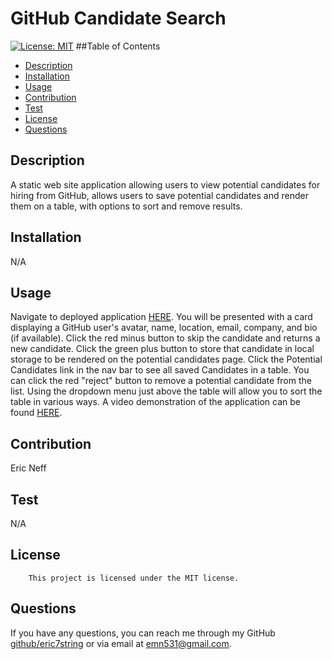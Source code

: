 # GitHub Candidate Search
[![License: MIT](https://img.shields.io/badge/License-MIT-yellow.svg)](https://opensource.org/licenses/MIT)
##Table of Contents
- [Description](#description)
- [Installation](#installation)
- [Usage](#usage)
- [Contribution](#contribution)
- [Test](#test)
- [License](#license)
- [Questions](#questions)
## Description
A static web site application allowing users to view potential candidates for hiring from GitHub, allows users to save potential candidates and render them on a table, with options to sort and remove results.
## Installation
N/A
## Usage
Navigate to deployed application [HERE](https://candidate-search-j3qk.onrender.com/). You will be presented with a card displaying a GitHub user's avatar, name, location, email, company, and bio (if available). Click the red minus button to skip the candidate and returns a new candidate. Click the green plus button to store that candidate in local storage to be rendered on the potential candidates page. Click the Potential Candidates link in the nav bar to see all saved Candidates in a table. You can click the red "reject" button to remove a potential candidate from the list. Using the dropdown menu just above the table will allow you to sort the table in various ways. A video demonstration of the application can be found [HERE](https://drive.google.com/file/d/1gQJmU0c-XXsK6LzVbCLFJTFdjxMQRjkZ/view?usp=sharing).
## Contribution
Eric Neff
## Test
N/A
## License
        This project is licensed under the MIT license.
## Questions
If you have any questions, you can reach me through my GitHub [github/eric7string](https://www.github.com/eric7string) or via email at emn531@gmail.com.
